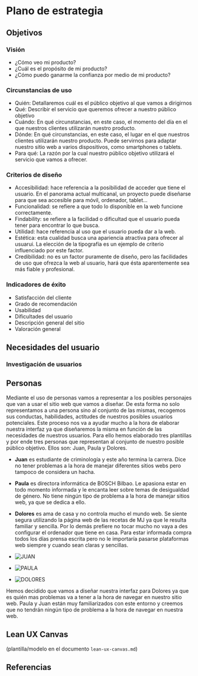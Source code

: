 # Plano de estrategia

## Objetivos 

### Visión

* ¿Cómo veo mi producto?
* ¿Cuál es el propósito de mi producto?
* ¿Cómo puedo ganarme la confianza por medio de mi producto?

### Circunstancias de uso
* Quién: Detallaremos cuál es el público objetivo al que vamos a dirigirnos
* Qué: Describir el servicio que queremos ofrecer a nuestro público objetivo
* Cuándo: En qué circunstancias, en este caso, el momento del día en el que nuestros clientes utilizarán nuestro producto.
* Dónde: En qué circunstancias, en este caso, el lugar en el que nuestros clientes utilizarán nuestro producto. Puede servirnos para adaptar nuestro sitio web a varios dispositivos, como smartphones o tablets.
* Para qué: La razón por la cual nuestro público objetivo utilizará el servicio que vamos a ofrecer.

### Criterios de diseño

* Accesibilidad: hace referencia a la posibilidad de acceder que tiene el usuario. En el panorama actual multicanal, un proyecto puede diseñarse para que sea accesible para móvil, ordenador, tablet...
* Funcionalidad: se refiere a que todo lo disponible en la web funcione correctamente.
* Findability: se refiere a la facilidad o dificultad que el usuario pueda tener para encontrar lo que busca.
* Utilidad: hace referencia al uso que el usuario pueda dar a la web.
* Estética: esta cualidad busca una apariencia atractiva para ofrecer al usuarui. La elección de la tipografía es un ejemplo de criterio influenciado por este factor.
* Credibilidad: no es un factor puramente de diseño, pero las facilidades de uso que ofrezca la web al usuario, hará que ésta aparentemente sea más fiable y profesional.

### Indicadores de éxito
* Satisfacción del cliente
* Grado de recomendación
* Usabilidad
* Dificultades del usuario
* Descripción general del sitio
* Valoración general  

## Necesidades del usuario

### Investigación de usuarios

## Personas

Mediante el uso de personas vamos a representar a los posibles personajes que van a usar el sitio web que vamos a diseñar. De esta forma no solo representamos a una persona sino al conjunto de las mismas, recogemos sus conductas, habilidades, actitudes de nuestros posibles usuarios potenciales. Este proceso nos va a ayudar mucho a la hora de elaborar nuestra interfaz ya que diseñaremos la misma en función de las necesidades de nuestros usuarios. 
Para ello hemos elaborado tres plantillas y por ende tres personas que representan al conjunto de nuestro posible público objetivo. Ellos son: Juan, Paula y Dolores. 

* **Juan** es estudiante de criminología y este año termina la carrera. Dice no tener problemas a la hora de manejar diferentes sitios webs pero tampoco de considera un hacha.
* **Paula** es directora informática de BOSCH Bilbao. Le apasiona estar en todo momento informada y le encanta leer sobre temas de desigualdad de género. No tiene ningún tipo de problema a la hora de manejar sitios web, ya que se dedica a ello. 
* **Dolores** es ama de casa y no controla mucho el mundo web. Se siente segura utilizando la página web de las recetas de MJ ya que le resulta familiar y sencilla. Por lo demás prefiere no tocar mucho no vaya a des configurar el ordenador que tiene en casa. Para estar informada compra todos los días prensa escrita pero no le importaría pasarse plataformas web siempre y cuando sean claras y sencillas.

* ![JUAN](/escritorio/JUAN.png)
* ![PAULA](/escritorio/PAULA.png)
* ![DOLORES](/escritorio/DOLORES.png)

Hemos decidido que vamos a diseñar nuestra interfaz para Dolores ya que es quién mas problemas va a tener a la hora de navegar en nuestro sitio web. Paula y Juan están muy familiarizados con este entorno y creemos que no tendrán ningún tipo de problema a la hora de navegar en nuestra web. 

## Lean UX Canvas

(plantilla/modelo en el documento `lean-ux-canvas.md`)

## Referencias